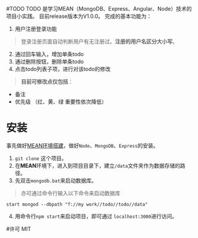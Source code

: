 #TODO
TODO 是学习MEAN（MongoDB、Express、Angular、Node）技术的项目小实践。
目前release版本为V1.0.0。
完成的基本功能为：

1. 用户注册登录功能
> 登录注册页面自动判断用户有无注册过。**注册的用户名区分大小写**。
2. 通过回车输入，增加单条todo
3. 通过删除按钮，删除单条todo
4. 点击todo列表子项，进行对该todo的修改

> **目前可修改点仅包括**：
 - 备注
 - 优先级 （红、黄、绿 重要性依次降低）


# 安装
事先做好[MEAN环境搭建](https://www.zybuluo.com/Tingglelaoo/note/175242)，做好`Node`、`MongoDB`、`Express`的安装。

1. `git clone` 这个项目。
2. 在**MEAN**环境下，进入到项目目录下，建立`/data`文件夹作为数据存储的路径。
3. 先双击`mongodb.bat`来启动数据库。
> 亦可通过命令行输入以下命令来启动数据库
```
start mongod --dbpath "f://my work//todo//todo//data"
```
4. 用命令行`npm start`来启动项目，即可通过 `localhost:3000`进行访问。

#许可
MIT
